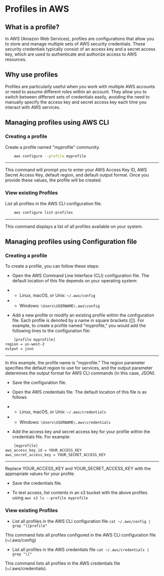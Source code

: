 # Profiles in AWS

## What is a profile?

In AWS (Amazon Web Services), profiles are configurations that allow you to store and manage multiple sets of AWS security credentials. These security credentials typically consist of an access key and a secret access key, which are used to authenticate and authorize access to AWS resources.

## Why use profiles

Profiles are particularly useful when you work with multiple AWS accounts or need to assume different roles within an account. They allow you to switch between different sets of credentials easily, avoiding the need to manually specify the access key and secret access key each time you interact with AWS services.

## Managing profiles using AWS CLI

### Creating a profile
Create a profile named "myprofile" community.

```sh
    aws configure --profile myprofile
```
---
This command will prompt you to enter your AWS Access Key ID, AWS Secret Access Key, default region, and default output format. Once you provide these values, the profile will be created.

### View existing Profiles
List all profiles in the AWS CLI configuration file.

```sh
    aws configure list-profiles
```
---
This command displays a list of all profiles available on your system.

## Managing profiles using Configuration file

### Creating a profile
To create a profile, you can follow these steps:
- Open the AWS Command Line Interface (CLI) configuration file. The default location of this file depends on your operating system:
- - Linux, macOS, or Unix: `~/.aws/config`
- - Windows: `\Users\USERNAME\.aws\config`

- Add a new profile or modify an existing profile within the configuration file. Each profile is denoted by a name in square brackets ([]). For example, to create a profile named "myprofile," you would add the following lines to the configuration file:

```sh
    [profile myprofile]
region = us-west-2
output = json
```
---

In this example, the profile name is "myprofile." The region parameter specifies the default region to use for services, and the output parameter determines the output format for AWS CLI commands (in this case, JSON).

- Save the configuration file.
- Open the AWS credentials file. The default location of this file is as follows
- - Linux, macOS, or Unix: `~/.aws/credentials`
- - Windows: `\Users\USERNAME\.aws\credentials`

- Add the access key and secret access key for your profile within the credentials file. For example:

```sh
    [myprofile]
aws_access_key_id = YOUR_ACCESS_KEY
aws_secret_access_key = YOUR_SECRET_ACCESS_KEY
```
---
Replace YOUR_ACCESS_KEY and YOUR_SECRET_ACCESS_KEY with the appropriate values for your profile.

- Save the credentials file.

-  To test access, list contents in an s3 bucket with the above profiles using 
 `aws s3 ls --profile myprofile`


### View existing Profiles

- List all profiles in the AWS CLI configuration file
 `cat ~/.aws/config | grep "\[profile"`

This command lists all profiles configured in the AWS CLI configuration file (~/.aws/config)

- List all profiles in the AWS credentials file
`cat ~/.aws/credentials | grep "\["`

This command lists all profiles in the AWS credentials file (~/.aws/credentials).
